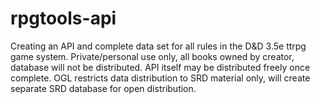 # rpgtools-api
Creating an API and complete data set for all rules in the D&D 3.5e ttrpg game system.
Private/personal use only, all books owned by creator, database will not be distributed.
API itself may be distributed freely once complete.
OGL restricts data distribution to SRD material only, will create separate SRD database for open distribution.
